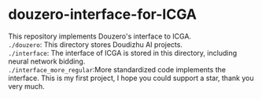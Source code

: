 # douzero-interface-for-ICGA
This repository implements Douzero's interface to ICGA.  
`./douzero`: This directory stores Doudizhu AI projects.  
`./interface`: The interface of ICGA is stored in this directory, including neural network bidding.  
`./interface_more_regular`:More standardized code implements the interface.
This is my first project, I hope you could support a star, thank you very much.

